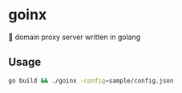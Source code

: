 # goinx

💞 domain proxy server written in golang


## Usage

```bash
go build && ./goinx -config=sample/config.json
```
